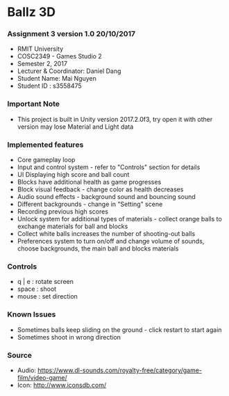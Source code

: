 # Ballz 3D #

### Assignment 3 version 1.0 20/10/2017 ###

* RMIT University
* COSC2349 - Games Studio 2
* Semester 2, 2017
* Lecturer & Coordinator: Daniel Dang
* Student Name: Mai Nguyen
* Student ID  : s3558475

### Important Note ###
* This project is built in Unity version 2017.2.0f3, try open it with other version may lose Material and Light data

### Implemented features ###

* Core gameplay loop
* Input and control system - refer to "Controls" section for details
* UI Displaying high score and ball count
* Blocks have additional health as game progresses
* Block visual feedback - change color as health decreases
* Audio sound effects - background sound and bouncing sound
* Different backgrounds - change in "Setting" scene
* Recording previous high scores
* Unlock system for additional types of materials - collect orange balls to exchange materials for ball and blocks
* Collect white balls increases the number of shooting-out balls
* Preferences system to turn on/off and change volume of sounds, choose backgrounds, the main ball and blocks materials

### Controls ###
* q | e : rotate screen
* space : shoot
* mouse : set direction

### Known Issues ###
* Sometimes balls keep sliding on the ground - click restart to start again
* Sometimes shoot in wrong direction

### Source ###
* Audio: https://www.dl-sounds.com/royalty-free/category/game-film/video-game/
* Icon: http://www.iconsdb.com/
